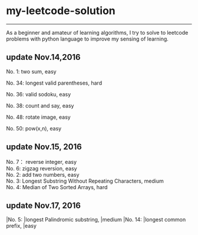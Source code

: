 # my-leetcode-solution
---
As a beginner and amateur of learning algorithms, I try to solve to leetcode problems with python language to improve my sensing of learning.

update Nov.14,2016
---
No. 1: two sum, easy

No. 34: longest valid parentheses, hard

No. 36: valid sodoku, easy

No. 38: count and say, easy

No. 48: rotate image, easy

No. 50: pow(x,n), easy

update Nov.15, 2016
---
No. 7： reverse integer, easy  
No. 6:  zigzag reversion, easy    
No. 2: add two numbers, easy  
No. 3: Longest Substring Without Repeating Characters, medium  
No. 4: Median of Two Sorted Arrays, hard  

update Nov.17, 2016  
---
|No. 5: |longest Palindromic substring, |medium
|No. 14: |longest common prefix, |easy

